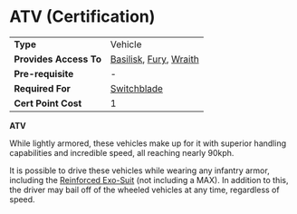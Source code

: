 # ATV (Certification)

|                        |                                                                                                   |
| ---------------------- | ------------------------------------------------------------------------------------------------- |
| **Type**               | Vehicle                                                                                           |
| **Provides Access To** | [Basilisk](../vehicles/Basilisk.md), [Fury](../vehicles/Fury.md), [Wraith](../vehicles/Wraith.md) |
| **Pre-requisite**      | \-                                                                                                |
| **Required For**       | [Switchblade](../items/Switchblade.md)                                                            |
| **Cert Point Cost**    | 1                                                                                                 |

**ATV**

While lightly armored, these vehicles make up for it with superior handling
capabilities and incredible speed, all reaching nearly 90kph.

It is possible to drive these vehicles while wearing any infantry armor,
including the [Reinforced Exo-Suit](../armor/Reinforced_Exo-Suit.md) (not
including a MAX). In addition to this, the driver may bail off of the wheeled
vehicles at any time, regardless of speed.
